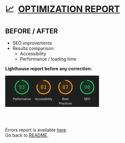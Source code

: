 # :chart_with_upwards_trend:&nbsp; <ins>OPTIMIZATION REPORT</ins>

## BEFORE / AFTER

- SEO improvements
- Results comparison:
  - Accessibility
  - Performance / loading time

**Lighthouse report before any correction:**

<img src="/report-img/img1.png" height="100"/>

<br></br>

Errors report is available [here](ERRORS.md).  
Go back to [README](../README.md).
